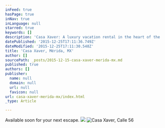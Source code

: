 ```yaml
---
inFeed: true
hasPage: true
inNav: true
inLanguage: null
starred: true
keywords: []
description: 'Casa Xaver: A luxury vacation rental in the heart of the vibrant Yucatán capital'
datePublished: '2015-12-25T17:11:36.749Z'
dateModified: '2015-12-25T17:11:30.548Z'
title: 'Casa Xaver, Mérida, MX'
author: []
sourcePath: _posts/2015-12-15-casa-xaver-merida-mx.md
published: true
authors: []
publisher:
  name: null
  domain: null
  url: null
  favicon: null
url: casa-xaver-merida-mx/index.html
_type: Article

---
```

Available soon for your next escape.
![](https://the-grid-user-content.s3-us-west-2.amazonaws.com/a98a8594-4da5-4558-a36f-897006979f2f.jpg)
![Casa Xaver, Calle 56](https://s3-us-west-2.amazonaws.com/the-grid-img/p/1bb1005e8a394059a45887344d5c82cb20a45bdb.jpg)